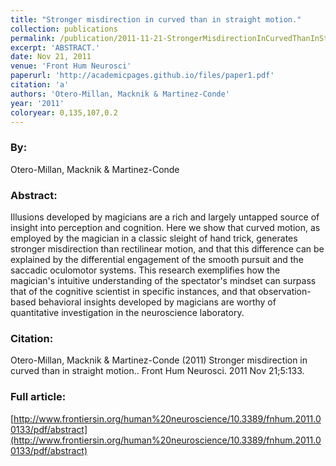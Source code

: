 ```yaml
---
title: "Stronger misdirection in curved than in straight motion."
collection: publications
permalink: /publication/2011-11-21-StrongerMisdirectionInCurvedThanInStraightMotion_
excerpt: 'ABSTRACT.'
date: Nov 21, 2011
venue: 'Front Hum Neurosci'
paperurl: 'http://academicpages.github.io/files/paper1.pdf'
citation: 'a'
authors: 'Otero-Millan, Macknik & Martinez-Conde'
year: '2011'
coloryear: 0,135,107,0.2
---
```


### By: 
Otero-Millan, Macknik & Martinez-Conde

### Abstract: 
Illusions developed by magicians are a rich and largely untapped source of insight into perception and cognition. Here we show that curved motion, as employed by the magician in a classic sleight of hand trick, generates stronger misdirection than rectilinear motion, and that this difference can be explained by the differential engagement of the smooth pursuit and the saccadic oculomotor systems. This research exemplifies how the magician's intuitive understanding of the spectator's mindset can surpass that of the cognitive scientist in specific instances, and that observation-based behavioral insights developed by magicians are worthy of quantitative investigation in the neuroscience laboratory.

### Citation: 
Otero-Millan, Macknik & Martinez-Conde (2011) Stronger misdirection in curved than in straight motion.. Front Hum Neurosci. 2011 Nov 21;5:133. 

### Full article: 
[http://www.frontiersin.org/human%20neuroscience/10.3389/fnhum.2011.00133/pdf/abstract](http://www.frontiersin.org/human%20neuroscience/10.3389/fnhum.2011.00133/pdf/abstract)
